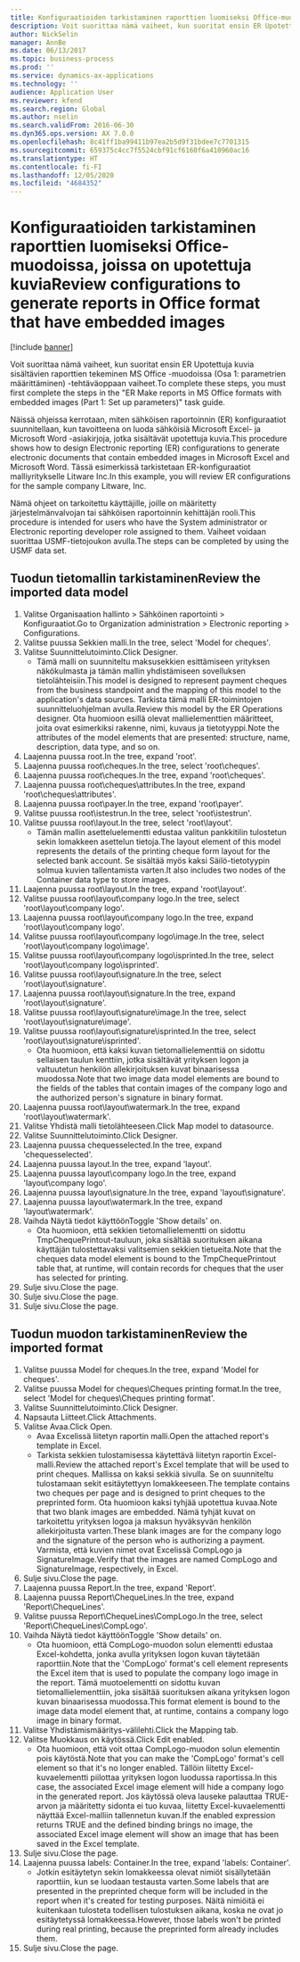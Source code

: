 ```yaml
---
title: Konfiguraatioiden tarkistaminen raporttien luomiseksi Office-muodoissa, joissa on upotettuja kuvia
description: Voit suorittaa nämä vaiheet, kun suoritat ensin ER Upotettuja kuvia sisältävien raporttien tekeminen MS Office -muodoissa (Osa 1 – parametrien määrittäminen) -tehtäväoppaan vaiheet.
author: NickSelin
manager: AnnBe
ms.date: 06/13/2017
ms.topic: business-process
ms.prod: ''
ms.service: dynamics-ax-applications
ms.technology: ''
audience: Application User
ms.reviewer: kfend
ms.search.region: Global
ms.author: nselin
ms.search.validFrom: 2016-06-30
ms.dyn365.ops.version: AX 7.0.0
ms.openlocfilehash: 8c41ff1ba99411b97ea2b5d9f31bdee7c7701315
ms.sourcegitcommit: 659375c4cc7f5524cbf91cf6160f6a410960ac16
ms.translationtype: HT
ms.contentlocale: fi-FI
ms.lasthandoff: 12/05/2020
ms.locfileid: "4684352"
---
```

# <a name="review-configurations-to-generate-reports-in-office-format-that-have-embedded-images"></a><span data-ttu-id="5c8b6-103">Konfiguraatioiden tarkistaminen raporttien luomiseksi Office-muodoissa, joissa on upotettuja kuvia</span><span class="sxs-lookup"><span data-stu-id="5c8b6-103">Review configurations to generate reports in Office format that have embedded images</span></span>

[!include [banner](../../includes/banner.md)]

<span data-ttu-id="5c8b6-104">Voit suorittaa nämä vaiheet, kun suoritat ensin ER Upotettuja kuvia sisältävien raporttien tekeminen MS Office -muodoissa (Osa 1: parametrien määrittäminen) -tehtäväoppaan vaiheet.</span><span class="sxs-lookup"><span data-stu-id="5c8b6-104">To complete these steps, you must first complete the steps in the "ER Make reports in MS Office formats with embedded images (Part 1: Set up parameters)" task guide.</span></span>

<span data-ttu-id="5c8b6-105">Näissä ohjeissa kerrotaan, miten sähköisen raportoinnin (ER) konfiguraatiot suunnitellaan, kun tavoitteena on luoda sähköisiä Microsoft Excel- ja Microsoft Word -asiakirjoja, jotka sisältävät upotettuja kuvia.</span><span class="sxs-lookup"><span data-stu-id="5c8b6-105">This procedure shows how to design Electronic reporting (ER) configurations to generate electronic documents that contain embedded images in Microsoft Excel and Microsoft Word.</span></span> <span data-ttu-id="5c8b6-106">Tässä esimerkissä tarkistetaan ER-konfiguraatiot malliyritykselle Litware Inc.</span><span class="sxs-lookup"><span data-stu-id="5c8b6-106">In this example, you will review ER configurations for the sample company Litware, Inc.</span></span> 

<span data-ttu-id="5c8b6-107">Nämä ohjeet on tarkoitettu käyttäjille, joille on määritetty järjestelmänvalvojan tai sähköisen raportoinnin kehittäjän rooli.</span><span class="sxs-lookup"><span data-stu-id="5c8b6-107">This procedure is intended for users who have the System administrator or Electronic reporting developer role assigned to them.</span></span> <span data-ttu-id="5c8b6-108">Vaiheet voidaan suorittaa USMF-tietojoukon avulla.</span><span class="sxs-lookup"><span data-stu-id="5c8b6-108">The steps can be completed by using the USMF data set.</span></span>


## <a name="review-the-imported-data-model"></a><span data-ttu-id="5c8b6-109">Tuodun tietomallin tarkistaminen</span><span class="sxs-lookup"><span data-stu-id="5c8b6-109">Review the imported data model</span></span>
1. <span data-ttu-id="5c8b6-110">Valitse Organisaation hallinto > Sähköinen raportointi > Konfiguraatiot.</span><span class="sxs-lookup"><span data-stu-id="5c8b6-110">Go to Organization administration > Electronic reporting > Configurations.</span></span>
2. <span data-ttu-id="5c8b6-111">Valitse puussa Sekkien malli.</span><span class="sxs-lookup"><span data-stu-id="5c8b6-111">In the tree, select 'Model for cheques'.</span></span>
3. <span data-ttu-id="5c8b6-112">Valitse Suunnittelutoiminto.</span><span class="sxs-lookup"><span data-stu-id="5c8b6-112">Click Designer.</span></span>
    * <span data-ttu-id="5c8b6-113">Tämä malli on suunniteltu maksusekkien esittämiseen yrityksen näkökulmasta ja tämän mallin yhdistämiseen sovelluksen tietolähteisiin.</span><span class="sxs-lookup"><span data-stu-id="5c8b6-113">This model is designed to represent payment cheques from the business standpoint and the mapping of this model to the application's data sources.</span></span> <span data-ttu-id="5c8b6-114">Tarkista tämä malli ER-toimintojen suunnitteluohjelman avulla.</span><span class="sxs-lookup"><span data-stu-id="5c8b6-114">Review this model by the ER Operations designer.</span></span> <span data-ttu-id="5c8b6-115">Ota huomioon esillä olevat mallielementtien määritteet, joita ovat esimerkiksi rakenne, nimi, kuvaus ja tietotyyppi.</span><span class="sxs-lookup"><span data-stu-id="5c8b6-115">Note the attributes of the model elements that are presented: structure, name, description, data type, and so on.</span></span>   
4. <span data-ttu-id="5c8b6-116">Laajenna puussa root.</span><span class="sxs-lookup"><span data-stu-id="5c8b6-116">In the tree, expand 'root'.</span></span>
5. <span data-ttu-id="5c8b6-117">Laajenna puussa root\cheques.</span><span class="sxs-lookup"><span data-stu-id="5c8b6-117">In the tree, select 'root\cheques'.</span></span>
6. <span data-ttu-id="5c8b6-118">Laajenna puussa root\cheques.</span><span class="sxs-lookup"><span data-stu-id="5c8b6-118">In the tree, expand 'root\cheques'.</span></span>
7. <span data-ttu-id="5c8b6-119">Laajenna puussa root\cheques\attributes.</span><span class="sxs-lookup"><span data-stu-id="5c8b6-119">In the tree, expand 'root\cheques\attributes'.</span></span>
8. <span data-ttu-id="5c8b6-120">Laajenna puussa root\payer.</span><span class="sxs-lookup"><span data-stu-id="5c8b6-120">In the tree, expand 'root\payer'.</span></span>
9. <span data-ttu-id="5c8b6-121">Valitse puussa root\istestrun.</span><span class="sxs-lookup"><span data-stu-id="5c8b6-121">In the tree, select 'root\istestrun'.</span></span>
10. <span data-ttu-id="5c8b6-122">Valitse puussa root\layout.</span><span class="sxs-lookup"><span data-stu-id="5c8b6-122">In the tree, select 'root\layout'.</span></span>
    * <span data-ttu-id="5c8b6-123">Tämän mallin asetteluelementti edustaa valitun pankkitilin tulostetun sekin lomakkeen asettelun tietoja.</span><span class="sxs-lookup"><span data-stu-id="5c8b6-123">The layout element of this model represents the details of the printing cheque form layout for the selected bank account.</span></span> <span data-ttu-id="5c8b6-124">Se sisältää myös kaksi Säilö-tietotyypin solmua kuvien tallentamista varten.</span><span class="sxs-lookup"><span data-stu-id="5c8b6-124">It also includes two nodes of the Container data type to store images.</span></span>   
11. <span data-ttu-id="5c8b6-125">Laajenna puussa root\layout.</span><span class="sxs-lookup"><span data-stu-id="5c8b6-125">In the tree, expand 'root\layout'.</span></span>
12. <span data-ttu-id="5c8b6-126">Valitse puussa root\layout\company logo.</span><span class="sxs-lookup"><span data-stu-id="5c8b6-126">In the tree, select 'root\layout\company logo'.</span></span>
13. <span data-ttu-id="5c8b6-127">Laajenna puussa root\layout\company logo.</span><span class="sxs-lookup"><span data-stu-id="5c8b6-127">In the tree, expand 'root\layout\company logo'.</span></span>
14. <span data-ttu-id="5c8b6-128">Valitse puussa root\layout\company logo\image.</span><span class="sxs-lookup"><span data-stu-id="5c8b6-128">In the tree, select 'root\layout\company logo\image'.</span></span>
15. <span data-ttu-id="5c8b6-129">Valitse puussa root\layout\company logo\isprinted.</span><span class="sxs-lookup"><span data-stu-id="5c8b6-129">In the tree, select 'root\layout\company logo\isprinted'.</span></span>
16. <span data-ttu-id="5c8b6-130">Valitse puussa root\layout\signature.</span><span class="sxs-lookup"><span data-stu-id="5c8b6-130">In the tree, select 'root\layout\signature'.</span></span>
17. <span data-ttu-id="5c8b6-131">Laajenna puussa root\layout\signature.</span><span class="sxs-lookup"><span data-stu-id="5c8b6-131">In the tree, expand 'root\layout\signature'.</span></span>
18. <span data-ttu-id="5c8b6-132">Valitse puussa root\layout\signature\image.</span><span class="sxs-lookup"><span data-stu-id="5c8b6-132">In the tree, select 'root\layout\signature\image'.</span></span>
19. <span data-ttu-id="5c8b6-133">Valitse puussa root\layout\signature\isprinted.</span><span class="sxs-lookup"><span data-stu-id="5c8b6-133">In the tree, select 'root\layout\signature\isprinted'.</span></span>
    * <span data-ttu-id="5c8b6-134">Ota huomioon, että kaksi kuvan tietomallielementtiä on sidottu sellaisen taulun kenttiin, jotka sisältävät yrityksen logon ja valtuutetun henkilön allekirjoituksen kuvat binaarisessa muodossa.</span><span class="sxs-lookup"><span data-stu-id="5c8b6-134">Note that two image data model elements are bound to the fields of the tables that contain images of the company logo and the authorized person's signature in binary format.</span></span>  
20. <span data-ttu-id="5c8b6-135">Laajenna puussa root\layout\watermark.</span><span class="sxs-lookup"><span data-stu-id="5c8b6-135">In the tree, expand 'root\layout\watermark'.</span></span>
21. <span data-ttu-id="5c8b6-136">Valitse Yhdistä malli tietolähteeseen.</span><span class="sxs-lookup"><span data-stu-id="5c8b6-136">Click Map model to datasource.</span></span>
22. <span data-ttu-id="5c8b6-137">Valitse Suunnittelutoiminto.</span><span class="sxs-lookup"><span data-stu-id="5c8b6-137">Click Designer.</span></span>
23. <span data-ttu-id="5c8b6-138">Laajenna puussa chequesselected.</span><span class="sxs-lookup"><span data-stu-id="5c8b6-138">In the tree, expand 'chequesselected'.</span></span>
24. <span data-ttu-id="5c8b6-139">Laajenna puussa layout.</span><span class="sxs-lookup"><span data-stu-id="5c8b6-139">In the tree, expand 'layout'.</span></span>
25. <span data-ttu-id="5c8b6-140">Laajenna puussa layout\company logo.</span><span class="sxs-lookup"><span data-stu-id="5c8b6-140">In the tree, expand 'layout\company logo'.</span></span>
26. <span data-ttu-id="5c8b6-141">Laajenna puussa layout\signature.</span><span class="sxs-lookup"><span data-stu-id="5c8b6-141">In the tree, expand 'layout\signature'.</span></span>
27. <span data-ttu-id="5c8b6-142">Laajenna puussa layout\watermark.</span><span class="sxs-lookup"><span data-stu-id="5c8b6-142">In the tree, expand 'layout\watermark'.</span></span>
28. <span data-ttu-id="5c8b6-143">Vaihda Näytä tiedot käyttöön</span><span class="sxs-lookup"><span data-stu-id="5c8b6-143">Toggle 'Show details' on.</span></span>
    * <span data-ttu-id="5c8b6-144">Ota huomioon, että sekkien tietomallielementti on sidottu TmpChequePrintout-tauluun, joka sisältää suorituksen aikana käyttäjän tulostettavaksi valitsemien sekkien tietueita.</span><span class="sxs-lookup"><span data-stu-id="5c8b6-144">Note that the cheques data model element is bound to the TmpChequePrintout table that, at runtime, will contain records for cheques that the user has selected for printing.</span></span>   
29. <span data-ttu-id="5c8b6-145">Sulje sivu.</span><span class="sxs-lookup"><span data-stu-id="5c8b6-145">Close the page.</span></span>
30. <span data-ttu-id="5c8b6-146">Sulje sivu.</span><span class="sxs-lookup"><span data-stu-id="5c8b6-146">Close the page.</span></span>
31. <span data-ttu-id="5c8b6-147">Sulje sivu.</span><span class="sxs-lookup"><span data-stu-id="5c8b6-147">Close the page.</span></span>

## <a name="review-the-imported-format"></a><span data-ttu-id="5c8b6-148">Tuodun muodon tarkistaminen</span><span class="sxs-lookup"><span data-stu-id="5c8b6-148">Review the imported format</span></span>
1. <span data-ttu-id="5c8b6-149">Valitse puussa Model for cheques.</span><span class="sxs-lookup"><span data-stu-id="5c8b6-149">In the tree, expand 'Model for cheques'.</span></span>
2. <span data-ttu-id="5c8b6-150">Valitse puussa Model for cheques\Cheques printing format.</span><span class="sxs-lookup"><span data-stu-id="5c8b6-150">In the tree, select 'Model for cheques\Cheques printing format'.</span></span>
3. <span data-ttu-id="5c8b6-151">Valitse Suunnittelutoiminto.</span><span class="sxs-lookup"><span data-stu-id="5c8b6-151">Click Designer.</span></span>
4. <span data-ttu-id="5c8b6-152">Napsauta Liitteet.</span><span class="sxs-lookup"><span data-stu-id="5c8b6-152">Click Attachments.</span></span>
5. <span data-ttu-id="5c8b6-153">Valitse Avaa.</span><span class="sxs-lookup"><span data-stu-id="5c8b6-153">Click Open.</span></span>
    * <span data-ttu-id="5c8b6-154">Avaa Excelissä liitetyn raportin malli.</span><span class="sxs-lookup"><span data-stu-id="5c8b6-154">Open the attached report's template in Excel.</span></span>  
    * <span data-ttu-id="5c8b6-155">Tarkista sekkien tulostamisessa käytettävä liitetyn raportin Excel-malli.</span><span class="sxs-lookup"><span data-stu-id="5c8b6-155">Review the attached report's Excel template that will be used to print cheques.</span></span> <span data-ttu-id="5c8b6-156">Mallissa on kaksi sekkiä sivulla. Se on suunniteltu tulostamaan sekit esitäytettyyn lomakkeeseen.</span><span class="sxs-lookup"><span data-stu-id="5c8b6-156">The template contains two cheques per page and is designed to print cheques to the preprinted form.</span></span> <span data-ttu-id="5c8b6-157">Ota huomioon kaksi tyhjää upotettua kuvaa.</span><span class="sxs-lookup"><span data-stu-id="5c8b6-157">Note that two blank images are embedded.</span></span> <span data-ttu-id="5c8b6-158">Nämä tyhjät kuvat on tarkoitettu yrityksen logoa ja maksun hyväksyvän henkilön allekirjoitusta varten.</span><span class="sxs-lookup"><span data-stu-id="5c8b6-158">These blank images are for the company logo and the signature of the person who is authorizing a payment.</span></span> <span data-ttu-id="5c8b6-159">Varmista, että kuvien nimet ovat Excelissä CompLogo ja SignatureImage.</span><span class="sxs-lookup"><span data-stu-id="5c8b6-159">Verify that the images are named CompLogo and SignatureImage, respectively, in Excel.</span></span>   
6. <span data-ttu-id="5c8b6-160">Sulje sivu.</span><span class="sxs-lookup"><span data-stu-id="5c8b6-160">Close the page.</span></span>
7. <span data-ttu-id="5c8b6-161">Laajenna puussa Report.</span><span class="sxs-lookup"><span data-stu-id="5c8b6-161">In the tree, expand 'Report'.</span></span>
8. <span data-ttu-id="5c8b6-162">Laajenna puussa Report\ChequeLines.</span><span class="sxs-lookup"><span data-stu-id="5c8b6-162">In the tree, expand 'Report\ChequeLines'.</span></span>
9. <span data-ttu-id="5c8b6-163">Valitse puussa Report\ChequeLines\CompLogo.</span><span class="sxs-lookup"><span data-stu-id="5c8b6-163">In the tree, select 'Report\ChequeLines\CompLogo'.</span></span>
10. <span data-ttu-id="5c8b6-164">Vaihda Näytä tiedot käyttöön</span><span class="sxs-lookup"><span data-stu-id="5c8b6-164">Toggle 'Show details' on.</span></span>
    * <span data-ttu-id="5c8b6-165">Ota huomioon, että CompLogo-muodon solun elementti edustaa Excel-kohdetta, jonka avulla yrityksen logon kuvan täytetään raporttiin.</span><span class="sxs-lookup"><span data-stu-id="5c8b6-165">Note that the 'CompLogo' format's cell element represents the Excel item that is used to populate the company logo image in the report.</span></span> <span data-ttu-id="5c8b6-166">Tämä muotoelementti on sidottu kuvan tietomallielementtiin, joka sisältää suorituksen aikana yrityksen logon kuvan binaarisessa muodossa.</span><span class="sxs-lookup"><span data-stu-id="5c8b6-166">This format element is bound to the image data model element that, at runtime, contains a company logo image in binary format.</span></span>   
11. <span data-ttu-id="5c8b6-167">Valitse Yhdistämismääritys-välilehti.</span><span class="sxs-lookup"><span data-stu-id="5c8b6-167">Click the Mapping tab.</span></span>
12. <span data-ttu-id="5c8b6-168">Valitse Muokkaus on käytössä.</span><span class="sxs-lookup"><span data-stu-id="5c8b6-168">Click Edit enabled.</span></span>
    * <span data-ttu-id="5c8b6-169">Ota huomioon, että voit ottaa CompLogo-muodon solun elementin pois käytöstä.</span><span class="sxs-lookup"><span data-stu-id="5c8b6-169">Note that you can make the 'CompLogo' format's cell element so that it's no longer enabled.</span></span> <span data-ttu-id="5c8b6-170">Tällöin liitetty Excel-kuvaelementti piilottaa yrityksen logon luodussa raportissa.</span><span class="sxs-lookup"><span data-stu-id="5c8b6-170">In this case, the associated Excel image element will hide a company logo in the generated report.</span></span> <span data-ttu-id="5c8b6-171">Jos käytössä oleva lauseke palauttaa TRUE-arvon ja määritetty sidonta ei tuo kuvaa, liitetty Excel-kuvaelementti näyttää Excel-malliin tallennetun kuvan.</span><span class="sxs-lookup"><span data-stu-id="5c8b6-171">If the enabled expression returns TRUE and the defined binding brings no image, the associated Excel image element will show an image that has been saved in the Excel template.</span></span>   
13. <span data-ttu-id="5c8b6-172">Sulje sivu.</span><span class="sxs-lookup"><span data-stu-id="5c8b6-172">Close the page.</span></span>
14. <span data-ttu-id="5c8b6-173">Laajenna puussa labels: Container.</span><span class="sxs-lookup"><span data-stu-id="5c8b6-173">In the tree, expand 'labels: Container'.</span></span>
    * <span data-ttu-id="5c8b6-174">Jotkin esitäytetyn sekin lomakkeessa olevat nimiöt sisällytetään raporttiin, kun se luodaan testausta varten.</span><span class="sxs-lookup"><span data-stu-id="5c8b6-174">Some labels that are presented in the preprinted cheque form will be included in the report when it's created for testing purposes.</span></span> <span data-ttu-id="5c8b6-175">Näitä nimiöitä ei kuitenkaan tulosteta todellisen tulostuksen aikana, koska ne ovat jo esitäytetyssä lomakkeessa.</span><span class="sxs-lookup"><span data-stu-id="5c8b6-175">However, those labels won't be printed during real printing, because the preprinted form already includes them.</span></span>  
15. <span data-ttu-id="5c8b6-176">Sulje sivu.</span><span class="sxs-lookup"><span data-stu-id="5c8b6-176">Close the page.</span></span>

